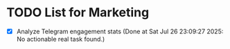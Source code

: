 # TODO List for Marketing

- [x] Analyze Telegram engagement stats  (Done at Sat Jul 26 23:09:27 2025: No actionable real task found.)
